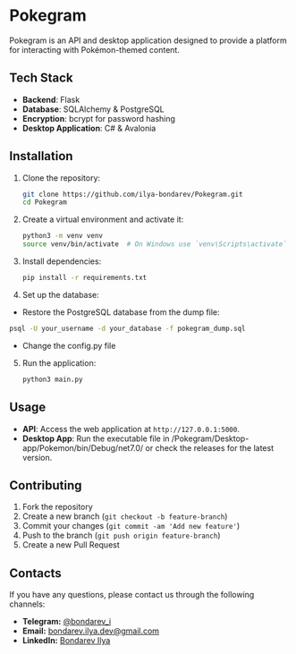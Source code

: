 # Pokegram

Pokegram is an API and desktop application designed to provide a platform for interacting with Pokémon-themed content.

## Tech Stack

- **Backend**: Flask
- **Database**: SQLAlchemy & PostgreSQL
- **Encryption**: bcrypt for password hashing
- **Desktop Application**: C# & Avalonia

## Installation

1. Clone the repository:
   ```bash
   git clone https://github.com/ilya-bondarev/Pokegram.git
   cd Pokegram
   ```

2. Create a virtual environment and activate it:
   ```bash
   python3 -m venv venv
   source venv/bin/activate  # On Windows use `venv\Scripts\activate`
   ```

3. Install dependencies:
   ```bash
   pip install -r requirements.txt
   ```

4. Set up the database:
  - Restore the PostgreSQL database from the dump file:
   ```bash
   psql -U your_username -d your_database -f pokegram_dump.sql
   ```
  - Change the config.py file

5. Run the application:
   ```bash
   python3 main.py
   ```

## Usage

- **API**: Access the web application at `http://127.0.0.1:5000`.
- **Desktop App**: Run the executable file in /Pokegram/Desktop-app/Pokemon/bin/Debug/net7.0/ or check the releases for the latest version.

## Contributing

1. Fork the repository
2. Create a new branch (`git checkout -b feature-branch`)
3. Commit your changes (`git commit -am 'Add new feature'`)
4. Push to the branch (`git push origin feature-branch`)
5. Create a new Pull Request

## Contacts

If you have any questions, please contact us through the following channels:
- **Telegram:** [@bondarev_i](https://t.me/bondarev_i)
- **Email:** [bondarev.ilya.dev@gmail.com](mailto:bondarev.ilya.dev@gmail.com)
- **LinkedIn:** [Bondarev Ilya](https://www.linkedin.com/in/bondarev-i/)
